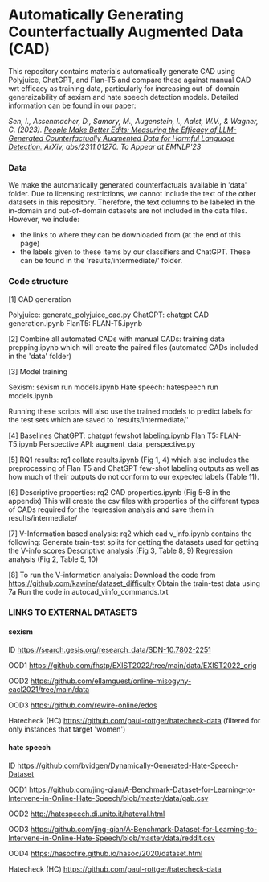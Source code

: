 # Automatically Generating Counterfactually Augmented Data (CAD)

This repository contains materials automatically generate CAD using Polyjuice, ChatGPT, and Flan-T5 and compare these against manual CAD wrt efficacy as training data, particularly for increasing out-of-domain generaizability of sexism and hate speech detection models. Detailed information can be found in our paper:

*Sen, I., Assenmacher, D., Samory, M., Augenstein, I., Aalst, W.V., & Wagner, C. (2023). [People Make Better Edits: Measuring the Efficacy of LLM-Generated Counterfactually Augmented Data for Harmful Language Detection.](https://arxiv.org/abs/2311.01270) ArXiv, abs/2311.01270. To Appear at EMNLP'23*

### Data

We make the automatically generated counterfactuals available in 'data' folder. Due to licensing restrictions, we cannot include the text of the other datasets in this repository. Therefore, the text columns to be labeled in the in-domain and out-of-domain datasets are not included in the data files. However, we include:
- the links to where they can be downloaded from (at the end of this page)
- the labels given to these items by our classifiers and ChatGPT. These can be found in the 'results/intermediate/' folder.

### Code structure

[1] CAD generation

Polyjuice: generate_polyjuice_cad.py
ChatGPT: chatgpt CAD generation.ipynb
FlanT5: FLAN-T5.ipynb

[2] Combine all automated CADs with manual CADs: training data prepping.ipynb which will create the paired files (automated CADs included in the 'data' folder)

[3] Model training

Sexism: sexism run models.ipynb
Hate speech: hatespeech run models.ipynb

Running these scripts will also use the trained models to predict labels for the test sets which are saved to 'results/intermediate/'

[4] Baselines
ChatGPT: chatgpt fewshot labeling.ipynb
Flan T5: FLAN-T5.ipynb
Perspective API: augment_data_perspective.py

[5] RQ1 results: rq1 collate results.ipynb (Fig 1, 4) which also includes the preprocessing of Flan T5 and ChatGPT few-shot labeling outputs as well as how much of their outputs do not conform to our expected labels (Table 11). 

[6] Descriptive properties: rq2 CAD properties.ipynb (Fig 5-8 in the appendix)
This will create the csv files with properties of the different types of CADs required for the regression analysis and save them in results/intermediate/

[7] V-Information based analysis:  rq2 which cad v_info.ipynb contains the following:
Generate train-test splits for getting the datasets used for getting the V-info scores
Descriptive analysis (Fig 3, Table 8, 9)
Regression analysis (Fig 2, Table 5, 10)

[8] To run the V-information analysis:
Download the code from https://github.com/kawine/dataset_difficulty 
Obtain the train-test data using 7a
Run the code in autocad_vinfo_commands.txt


### LINKS TO EXTERNAL DATASETS

#### sexism

ID	https://search.gesis.org/research_data/SDN-10.7802-2251

OOD1	https://github.com/fhstp/EXIST2022/tree/main/data/EXIST2022_orig

OOD2	https://github.com/ellamguest/online-misogyny-eacl2021/tree/main/data

OOD3	https://github.com/rewire-online/edos

Hatecheck (HC)	https://github.com/paul-rottger/hatecheck-data (filtered for only instances that target 'women')


#### hate speech

ID	https://github.com/bvidgen/Dynamically-Generated-Hate-Speech-Dataset

OOD1	https://github.com/jing-qian/A-Benchmark-Dataset-for-Learning-to-Intervene-in-Online-Hate-Speech/blob/master/data/gab.csv

OOD2	http://hatespeech.di.unito.it/hateval.html

OOD3	https://github.com/jing-qian/A-Benchmark-Dataset-for-Learning-to-Intervene-in-Online-Hate-Speech/blob/master/data/reddit.csv

OOD4	https://hasocfire.github.io/hasoc/2020/dataset.html

Hatecheck (HC)	https://github.com/paul-rottger/hatecheck-data
